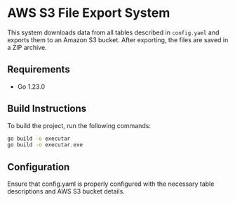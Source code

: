 # AWS S3 File Export System

This system downloads data from all tables described in `config.yaml` and exports them to an Amazon S3 bucket. After exporting, the files are saved in a ZIP archive.

## Requirements

- Go 1.23.0

## Build Instructions

To build the project, run the following commands:

```sh
go build -o executar
go build -o executar.exe
```


## Configuration
Ensure that config.yaml is properly configured with the necessary table descriptions and AWS S3 bucket details.